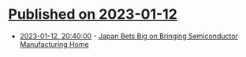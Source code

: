 # [Published on 2023-01-12](index.md)

* [2023-01-12, 20:40:00](https://slashdot.org/story/23/01/12/1653216/japan-bets-big-on-bringing-semiconductor-manufacturing-home?utm_source=rss1.0mainlinkanon&utm_medium=feed) - [Japan Bets Big on Bringing Semiconductor Manufacturing Home](https://slashdot.org/story/23/01/12/1653216/japan-bets-big-on-bringing-semiconductor-manufacturing-home?utm_source=rss1.0mainlinkanon&utm_medium=feed)
